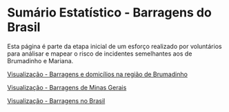 # Sumário Estatístico  - Barragens do Brasil #

Esta página é parte da etapa inicial de um esforço realizado por voluntários para análisar e mapear o risco de incidentes semelhantes aos de Brumadinho e Mariana.

[ Visualização - Barragens e domicílios na região de Brumadinho ]( https://luizbweb.github.io/docs/barragens_brumadinho.html )

[ Visualização - Barragens de Minas Gerais ]( https://luizbweb.github.io/docs/barragens_mg.html )

[ Visualização - Barragens no Brasil ]( https://luizbweb.github.io/docs/barragens_brasil.html )

